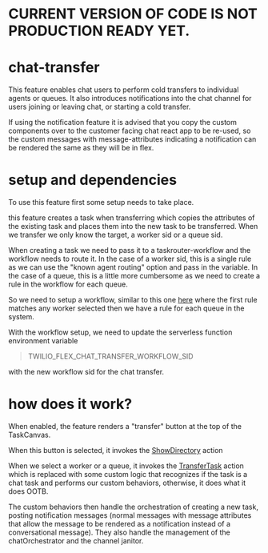 # CURRENT VERSION OF CODE IS NOT PRODUCTION READY YET.
# chat-transfer

This feature enables chat users to perform cold transfers to individual agents or queues. It also introduces notifications into the chat channel for users joining or leaving chat, or starting a cold transfer.

If using the notification feature it is advised that you copy the custom components over to the customer facing chat react app to be re-used, so the custom messages with message-attributes indicating a notification can be rendered the same as they will be in flex.

# setup and dependencies

To use this feature first some setup needs to take place.

this feature creates a task when transferring which copies the attributes of the existing task and places them into the new task to be transferred. When we transfer we only know the target, a worker sid or a queue sid.

When creating a task we need to pass it to a taskrouter-workflow and the workflow needs to route it. In the case of a worker sid, this is a single rule as we can use the "known agent routing" option and pass in the variable. In the case of a queue, this is a little more cumbersome as we need to create a rule in the workflow for each queue.

So we need to setup a workflow, similar to this one [here](example-taskrouter-workflow.json) where the first rule matches any worker selected then we have a rule for each queue in the system.

With the workflow setup, we need to update the serverless function environment variable

> TWILIO_FLEX_CHAT_TRANSFER_WORKFLOW_SID

with the new workflow sid for the chat transfer.

# how does it work?

When enabled, the feature renders a "transfer" button at the top of the TaskCanvas.

When this button is selected, it invokes the [ShowDirectory](https://assets.flex.twilio.com/docs/releases/flex-ui/1.31.2/Actions.html#.ShowDirectory) action

When we select a worker or a queue, it invokes the [TransferTask](https://assets.flex.twilio.com/docs/releases/flex-ui/1.31.2/Actions.html#.TransferTask) action which is replaced with some custom logic that recognizes if the task is a chat task and performs our custom behaviors, otherwise, it does what it does OOTB.

The custom behaviors then handle the orchestration of creating a new task, posting notification messages (normal messages with message attributes that allow the message to be rendered as a notification instead of a conversational message). They also handle the management of the chatOrchestrator and the channel janitor.


